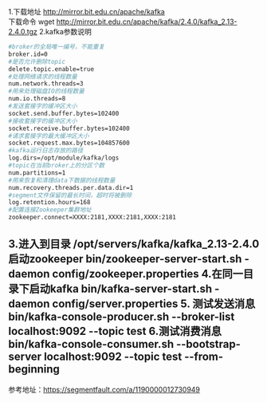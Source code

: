 1.下载地址
http://mirror.bit.edu.cn/apache/kafka  
下载命令 wget http://mirror.bit.edu.cn/apache/kafka/2.4.0/kafka_2.13-2.4.0.tgz
2.kafka参数说明
```bash
#broker的全局唯一编号，不能重复
broker.id=0
#是否允许删除topic
delete.topic.enable=true
#处理网络请求的线程数量
num.network.threads=3
#用来处理磁盘IO的线程数量
num.io.threads=8
#发送套接字的缓冲区大小
socket.send.buffer.bytes=102400
#接收套接字的缓冲区大小
socket.receive.buffer.bytes=102400
#请求套接字的最大缓冲区大小
socket.request.max.bytes=104857600
#kafka运行日志存放的路径
log.dirs=/opt/module/kafka/logs
#topic在当前broker上的分区个数
num.partitions=1
#用来恢复和清理data下数据的线程数量
num.recovery.threads.per.data.dir=1
#segment文件保留的最长时间，超时将被删除
log.retention.hours=168
#配置连接Zookeeper集群地址    
zookeeper.connect=XXXX:2181,XXXX:2181,XXXX:2181
```
3.进入到目录 /opt/servers/kafka/kafka_2.13-2.4.0启动zookeeper
bin/zookeeper-server-start.sh -daemon config/zookeeper.properties
4.在同一目录下启动kafka
bin/kafka-server-start.sh -daemon config/server.properties
5. 测试发送消息
bin/kafka-console-producer.sh --broker-list localhost:9092 --topic test
6.测试消费消息
bin/kafka-console-consumer.sh --bootstrap-server localhost:9092 --topic test --from-beginning
---
参考地址：https://segmentfault.com/a/1190000012730949
